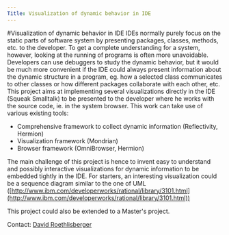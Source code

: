 ```yaml
---
Title: Visualization of dynamic behavior in IDE
---
```

#Visualization of dynamic behavior in IDE
IDEs normally purely focus on the static parts of software system by presenting packages, classes, methods, etc. to the developer. To get a complete understanding for a system, however, looking at the running of programs is often more unavoidable. Developers can use debuggers to study the dynamic behavior, but it would be much more convenient if the IDE could always present information about the dynamic structure in a program, eg. how a selected class communicates to other classes or how different packages collaborate with each other, etc.
This project aims at implementing several visualizations directly in the IDE (Squeak Smalltalk) to be presented to the developer where he works with the source code, ie. in the system browser.
This work can take use of various existing tools:

-  Comprehensive framework to collect dynamic information (Reflectivity, Hermion)
-  Visualization framework (Mondrian)
-  Browser framework (OmniBrowser, Hermion)

The main challenge of this project is hence to invent easy to understand and possibly interactive visualizations for dynamic information to be embedded tightly in the IDE. For starters, an interesting visualization could be a sequence diagram similar to the one of UML ([http://www.ibm.com/developerworks/rational/library/3101.html](http://www.ibm.com/developerworks/rational/library/3101.html))

This project could also be extended to a Master's project.

Contact: [David Roethlisberger](%base_url%/staff/davidroethlisberger)
